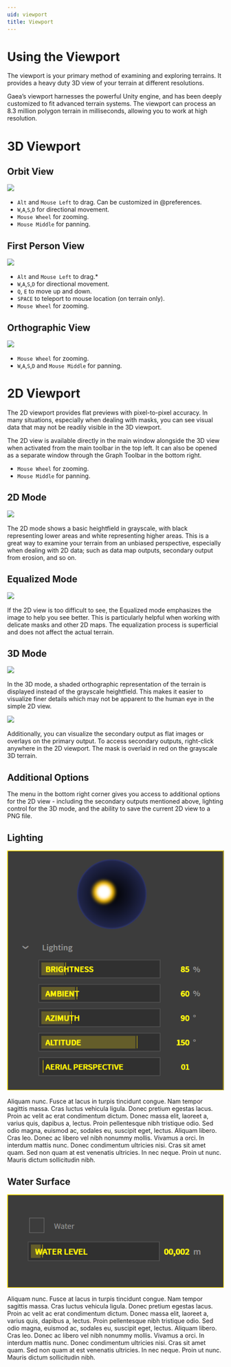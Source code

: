 ```yaml
---
uid: viewport
title: Viewport
---
```


<div class="small-image">

# Using the Viewport

The viewport is your primary method of examining and exploring terrains. It provides a heavy duty 3D view of your terrain at different resolutions.

Gaea’s viewport harnesses the powerful Unity engine, and has been deeply customized to fit advanced terrain systems. The viewport can process an 8.3 million polygon terrain in milliseconds, allowing you to work at high resolution.

# 3D Viewport

## Orbit View

![](/images/ui/Viewport-Orbit.jpg)

- `Alt` and `Mouse Left` to drag. Can be customized in @preferences.
- `W`,`A`,`S`,`D` for directional movement. 
- `Mouse Wheel` for zooming.
- `Mouse Middle` for panning.

## First Person View

![](/images/ui/Viewport-FPS.jpg)

- `Alt` and `Mouse Left` to drag.*
- `W`,`A`,`S`,`D` for directional movement.
- `Q`, `E` to move up and down.
- `SPACE` to teleport to mouse location (on terrain only).
- `Mouse Wheel` for zooming.

## Orthographic View

![](/images/ui/Viewport-Ortho.jpg)

- `Mouse Wheel` for zooming.
- `W`,`A`,`S`,`D` and `Mouse Middle` for panning.

# 2D Viewport

The 2D viewport provides flat previews with pixel-to-pixel accuracy. In many situations, especially when dealing with masks, you can see visual data that may not be readily visible in the 3D viewport. 

The 2D view is available directly in the main window alongside the 3D view when activated from the main toolbar in the top left. It can also be opened as a separate window through the Graph Toolbar in the bottom right.

- `Mouse Wheel` for zooming.
- `Mouse Middle` for panning.

## 2D Mode

![](/images/ui/Map-2D.jpg)

The 2D mode shows a basic heightfield in grayscale, with black representing lower areas and white representing higher areas. This is a great way to examine your terrain from an unbiased perspective, especially when dealing with 2D data; such as data map outputs, secondary output from erosion, and so on.

## Equalized Mode

![](/images/ui/Map-Eq.jpg)

If the 2D view is too difficult to see, the Equalized mode emphasizes the image to help you see better. This is particularly helpful when working with delicate masks and other 2D maps. The equalization process is superficial and does not affect the actual terrain.

## 3D Mode

![](/images/ui/Map-3D.jpg)

In the 3D mode, a shaded orthographic representation of the terrain is displayed instead of the grayscale heightfield. This makes it easier to visualize finer details which may not be apparent to the human eye in the simple 2D view.

![](/images/ui/Map-Overlay.jpg)

Additionally, you can visualize the secondary output as flat images or overlays on the primary output. To access secondary outputs, right-click anywhere in the 2D viewport. The mask is overlaid in red on the grayscale 3D terrain.

## Additional Options

The menu in the bottom right corner gives you access to additional options for the 2D view - including the secondary outputs mentioned above, lighting control for the 3D mode, and the ability to save the current 2D view to a PNG file.


## Lighting

![](/images/ui/Pop-Atmosphere.png)

Aliquam nunc. Fusce at lacus in turpis tincidunt congue. Nam tempor sagittis massa. Cras luctus vehicula ligula. Donec pretium egestas lacus. Proin ac velit ac erat condimentum dictum. Donec massa elit, laoreet a, varius quis, dapibus a, lectus. Proin pellentesque nibh tristique odio. Sed odio magna, euismod ac, sodales eu, suscipit eget, lectus. Aliquam libero. Cras leo. Donec ac libero vel nibh nonummy mollis. Vivamus a orci. In interdum mattis nunc. Donec condimentum ultricies nisi. Cras sit amet quam. Sed non quam at est venenatis ultricies. In nec neque. Proin ut nunc. Mauris dictum sollicitudin nibh. 

## Water Surface

![](/images/ui/Pop-Water.png)

Aliquam nunc. Fusce at lacus in turpis tincidunt congue. Nam tempor sagittis massa. Cras luctus vehicula ligula. Donec pretium egestas lacus. Proin ac velit ac erat condimentum dictum. Donec massa elit, laoreet a, varius quis, dapibus a, lectus. Proin pellentesque nibh tristique odio. Sed odio magna, euismod ac, sodales eu, suscipit eget, lectus. Aliquam libero. Cras leo. Donec ac libero vel nibh nonummy mollis. Vivamus a orci. In interdum mattis nunc. Donec condimentum ultricies nisi. Cras sit amet quam. Sed non quam at est venenatis ultricies. In nec neque. Proin ut nunc. Mauris dictum sollicitudin nibh. 

</div>
